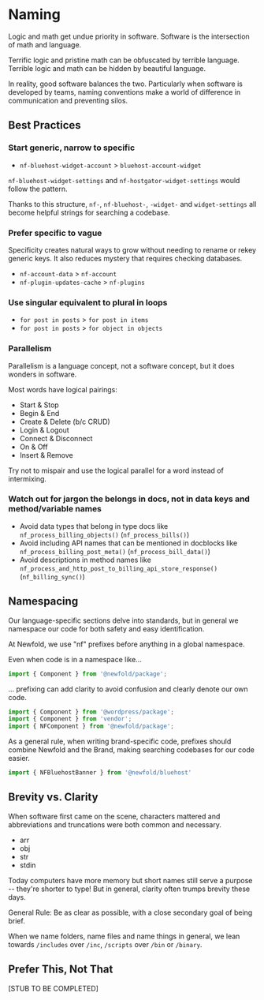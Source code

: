# Naming

Logic and math get undue priority in software. Software is the intersection of math and language. 

Terrific logic and pristine math can be obfuscated by terrible language. Terrible logic and math can be hidden by beautiful language.

In reality, good software balances the two. Particularly when software is developed by teams,
naming conventions make a world of difference in communication and preventing silos.

## Best Practices

### Start generic, narrow to specific

* `nf-bluehost-widget-account` > `bluehost-account-widget`

`nf-bluehost-widget-settings` and `nf-hostgator-widget-settings` would follow the pattern. 

Thanks to this structure, `nf-`, `nf-bluehost-`, `-widget-` and `widget-settings` all become helpful strings for searching a codebase.

### Prefer specific to vague

Specificity creates natural ways to grow without needing to rename or rekey generic keys. It also reduces mystery that requires checking databases.

* `nf-account-data` > `nf-account`
* `nf-plugin-updates-cache` > `nf-plugins`

### Use singular equivalent to plural in loops

* `for post in posts` > `for post in items`
* `for post in posts` > `for object in objects`

### Parallelism

Parallelism is a language concept, not a software concept, but it does wonders in software.

Most words have logical pairings:
* Start & Stop
* Begin & End
* Create & Delete (b/c CRUD)
* Login & Logout
* Connect & Disconnect
* On & Off
* Insert & Remove

Try not to mispair and use the logical parallel for a word instead of intermixing.

### Watch out for jargon the belongs in docs, not in data keys and method/variable names
* Avoid data types that belong in type docs like `nf_process_billing_objects()` (`nf_process_bills()`)
* Avoid including API names that can be mentioned in docblocks like `nf_process_billing_post_meta()` (`nf_process_bill_data()`)
* Avoid descriptions in method names like `nf_process_and_http_post_to_billing_api_store_response()` (`nf_billing_sync()`)

## Namespacing

Our language-specific sections delve into standards, but in general we namespace our code for both safety and easy identification.

At Newfold, we use "nf" prefixes before anything in a global namespace.

Even when code is in a namespace like...

```javascript
import { Component } from '@newfold/package';
```
... prefixing can add clarity to avoid confusion and clearly denote our own code.
```javascript
import { Component } from '@wordpress/package';
import { Component } from 'vendor';
import { NFComponent } from '@newfold/package';
```

As a general rule, when writing brand-specific code, prefixes should combine Newfold and the Brand, making searching codebases for our code easier.
```javascript
import { NFBluehostBanner } from '@newfold/bluehost'
```

## Brevity vs. Clarity

When software first came on the scene, characters mattered and abbreviations and truncations were both common and necessary.

* arr
* obj
* str
* stdin

Today computers have more memory but short names still serve a purpose -- they're shorter to type! But in general, clarity often trumps brevity these days.

General Rule: Be as clear as possible, with a close secondary goal of being brief.

When we name folders, name files and name things in general, we lean towards `/includes` over `/inc`, `/scripts` over `/bin` or `/binary`.

## Prefer This, Not That

[STUB TO BE COMPLETED]
